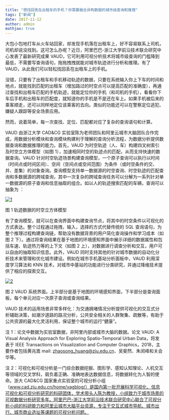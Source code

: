 ```yaml
---
title: "想找回丢在出租车的手机？你需要融合异构数据的城市级查询和推理"
tags: ["新闻"]
date: 2017-11-12
author: admin
mathjax: true
---
```


大包小包地打车从火车站回家，却发现手机落在出租车上，好不容易联系上司机，司机却说没找到。这可怎么办呢？近日，阿里巴巴-浙江大学前沿技术联合研究中心发表了最新研究成果 VAUD，它可利用可视分析技术将城市级查询的门槛降到最低，不需要写查询语句，拖拖拽拽就能对城市轨迹进行分析和推理。有了 VAUD，从此我们可以轻松找回丢在出租车上的手机。

没错，只要有了出租车和手机移动轨迹的数据，只要在系统输入你上下车的时间和地点，就能找到匹配的出租车（增加路过的时空点可以提高匹配的准确度），再通过查找和出租车匹配的手机轨迹，就能定位你的手机（和司机的手机），看看你下车后手机和出租车的匹配度，就知道你的手机是不是还在车上。如果手机被后来的乘客顺走，还可以同样地定位该乘客的去向。类似的功能还可以在警察定位逃犯、嫌疑人跟踪等安全场景应用。

然而，说着简单，每一次查找、定位、匹配都对应了复杂的查询语句和计算。

VAUD 由浙江大学 CAD&CG 实验室陈为老师团队和阿里云城市大脑团队合作完成，用数据分析模块和查询模块构建利于理解的查询分析流程，为数据分析提供数据查询和数据推理的能力。首先，VAUD 为时空轨迹（人、车）构建四叉树索引及时空立方体模型（如图 1），加速相同时空的轨迹点的匹配，从而支持快速的数据查询。VAUD 针对时空轨迹场景构建查询模型，一个原子查询可以执行以时间（时间点或时间区间）、空间（空间点或空间范围）为条件（或时空条件的交、并、差集）的对象查询。查询模型支持单一数据源的时空查询、时空轨迹的匹配查询和多数据源的跨域查询，其中一次复杂的跨域查询任务可以分解为一系列针对单一数据源的原子查询和信息抽取的组合。如以人的轨迹搜索匹配的车辆，查询可以抽象为 ：

[![1](http://www.cad.zju.edu.cn/home/vagblog/wp-content/uploads/2017/11/1.jpg)](http://www.cad.zju.edu.cn/home/vagblog/wp-content/uploads/2017/11/1.jpg)

图 1 轨迹数据的时空立方体模型

有了查询模型，就可以在查询界面中构建查询节点，将其中的时空条件以可视化的方式表达。整个过程通过拖拽，输入，选择的方式代替传统的 SQL 查询语句，为整个推理过程构建查询链，帮助没有数据背景的用户简化查询操作和学习成本（如图 2 下）。通过将查询结果在基于地图的环境感知界面中展示详细的数据属性和包括车速、轨迹热力等的上下文（如图 2 上），对数据进行调查分析和交互，用户可以自由的抽取知识信息。此外，VAUD 同时支持其他的针对城市数据的自动化分析技术来管理和优化城市建设。例如在城市手机基站分析面板中，VAUD 利用深度学习算法和 KNN 技术，对城市中基站的功能进行分类研究，并通过降维技术提供了相应的探索交互。

[![2](http://www.cad.zju.edu.cn/home/vagblog/wp-content/uploads/2017/11/2.jpg)](http://www.cad.zju.edu.cn/home/vagblog/wp-content/uploads/2017/11/2.jpg)

图 2 VAUD 系统界面。上半部分是基于地图的环境感知界面，下半部分是查询面板，每个单元对应一次原子查询或查询结果。

VAUD 技术的运用场景非常多样化：为交通拥堵情况分析提供可视化的交互式分析辅助决策，如潮汐道路的路况分析，公共安全相关的人群聚集、疏散等，有助于公共资源的最大化灵活利用，保证整个城市的运行“健康”。

注 1：论文中数据为实验室数据，非阿里内部或城市大脑的数据。论文 VAUD: A Visual Analysis Approach for Exploring Spatio-Temporal Urban Data，将发表于 IEEE Transactions on Visualization and Computer Graphics，2018，主要作者包括黄兆嵩
mail: zhaosong_huang@zju.edu.cn、吴斐然、朱闵峰和关会华等。

注 2：可视化和可视分析是一门综合数据挖掘、图形学、感知认知理论、人机交互等领域的交叉学科，肩负着正确、准确地表达数据信息，将数据转化为人智的使命。浙大 CAD&CG 国家重点实验室的可视分析小组（www.cad.zju.edu.cn/home/vagblog/）是国内第一批开展科学可视化、信息可视化和可视分析研究的科研团体，学术带头人陈为教授，小组致力于城市场景的可视数据分析研究多年。阿里巴巴-浙江大学前沿技术联合研究中心联合了可视分析小组的科研能力和阿里云城市大脑平台资源，专注于交互式城市导航、城市出行、城市商业选址等课题的可视分析问题。
